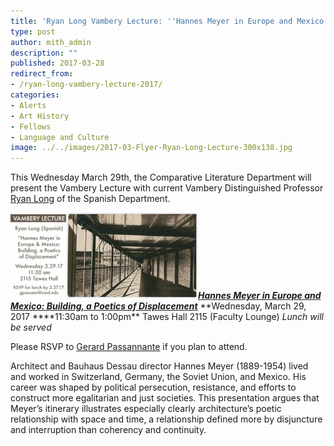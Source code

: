 ```yaml
---
title: 'Ryan Long Vambery Lecture: ''Hannes Meyer in Europe and Mexico: Building, a Poetics of Displacement'''
type: post
author: mith_admin
description: ""
published: 2017-03-28
redirect_from: 
- /ryan-long-vambery-lecture-2017/
categories:
- Alerts
- Art History
- Fellows
- Language and Culture
image: ../../images/2017-03-Flyer-Ryan-Long-Lecture-300x138.jpg
---
```

This Wednesday March 29th, the Comparative Literature Department will present the Vambery Lecture with current Vambery Distinguished Professor [Ryan Long](http://mith.umd.edu/people/person/ryan-long/) of the Spanish Department.

[_**![](../../images/2017-03-Flyer-Ryan-Long-Lecture-300x138.jpg)Hannes Meyer in Europe and Mexico: Building, a Poetics of Displacement**_](http://www.english.umd.edu/events/28986) **Wednesday, March 29, 2017 \*\***11:30am to 1:00pm\*\* Tawes Hall 2115 (Faculty Lounge) _Lunch will be served_

Please RSVP to [Gerard Passannante](mailto:gpassann@umd.edu) if you plan to attend.

Architect and Bauhaus Dessau director Hannes Meyer (1889-1954) lived and worked in Switzerland, Germany, the Soviet Union, and Mexico. His career was shaped by political persecution, resistance, and efforts to construct more egalitarian and just societies. This presentation argues that Meyer’s itinerary illustrates especially clearly architecture’s poetic relationship with space and time, a relationship defined more by disjuncture and interruption than coherency and continuity.
